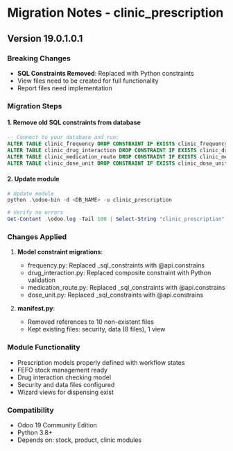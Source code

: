 # Migration Notes - clinic_prescription

## Version 19.0.1.0.1

### Breaking Changes
- **SQL Constraints Removed**: Replaced with Python constraints
- View files need to be created for full functionality
- Report files need implementation

### Migration Steps

#### 1. Remove old SQL constraints from database
```sql
-- Connect to your database and run:
ALTER TABLE clinic_frequency DROP CONSTRAINT IF EXISTS clinic_frequency_unique_code;
ALTER TABLE clinic_drug_interaction DROP CONSTRAINT IF EXISTS clinic_drug_interaction_unique_drug_pair;
ALTER TABLE clinic_medication_route DROP CONSTRAINT IF EXISTS clinic_medication_route_unique_code;
ALTER TABLE clinic_dose_unit DROP CONSTRAINT IF EXISTS clinic_dose_unit_unique_abbreviation;
```

#### 2. Update module
```powershell
# Update module
python .\odoo-bin -d <DB_NAME> -u clinic_prescription

# Verify no errors
Get-Content .\odoo.log -Tail 100 | Select-String "clinic_prescription"
```

### Changes Applied
1. **Model constraint migrations**:
   - frequency.py: Replaced _sql_constraints with @api.constrains
   - drug_interaction.py: Replaced composite constraint with Python validation
   - medication_route.py: Replaced _sql_constraints with @api.constrains
   - dose_unit.py: Replaced _sql_constraints with @api.constrains

2. **__manifest__.py**:
   - Removed references to 10 non-existent files
   - Kept existing files: security, data (8 files), 1 view

### Module Functionality
- Prescription models properly defined with workflow states
- FEFO stock management ready
- Drug interaction checking model
- Security and data files configured
- Wizard views for dispensing exist

### Compatibility
- Odoo 19 Community Edition
- Python 3.8+
- Depends on: stock, product, clinic modules